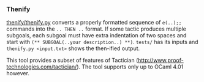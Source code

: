 ### Thenify

[thenify/thenify.py](thenify) converts a properly formatted sequence of `e(..);;` commands into the `.. THEN ..` format.
If some tactic produces multiple subgoals, each subgoal must have extra indentation
of two spaces and start with `(** SUBGOAL(..your description..) **)`.
`tests/` has its inputs and `thenify.py <input.txt>` shows the then-ified output.

This tool provides a subset of features of Tactician (http://www.proof-technologies.com/tactician/).
The tool supports only up to OCaml 4.01 however.


